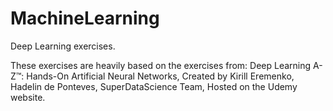# MachineLearning
Deep Learning exercises.

These exercises are heavily based on the exercises from:
  Deep Learning A-Z™: Hands-On Artificial Neural Networks, 
  Created by Kirill Eremenko, Hadelin de Ponteves, SuperDataScience Team,
  Hosted on the Udemy website.
  

